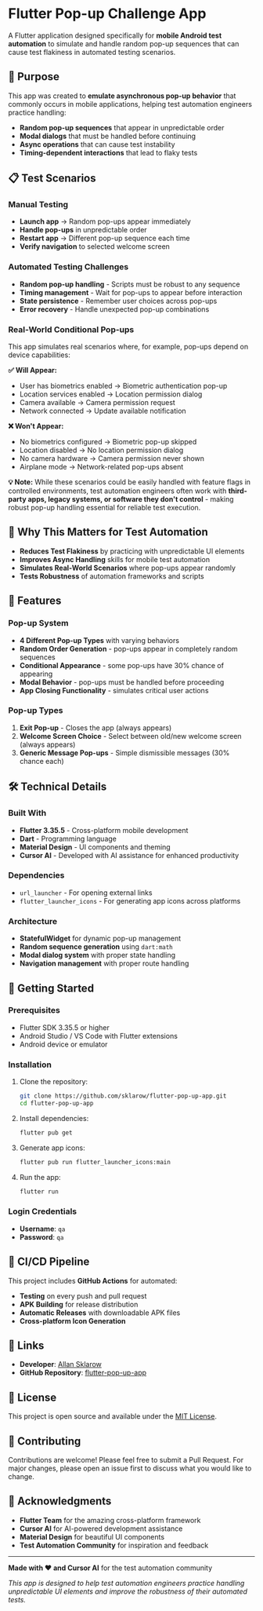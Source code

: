 # Flutter Pop-up Challenge App

A Flutter application designed specifically for **mobile Android test automation** to simulate and handle random pop-up sequences that can cause test flakiness in automated testing scenarios.

## 🎯 Purpose

This app was created to **emulate asynchronous pop-up behavior** that commonly occurs in mobile applications, helping test automation engineers practice handling:

- **Random pop-up sequences** that appear in unpredictable order
- **Modal dialogs** that must be handled before continuing
- **Async operations** that can cause test instability
- **Timing-dependent interactions** that lead to flaky tests


## 📋 Test Scenarios

### Manual Testing
- **Launch app** → Random pop-ups appear immediately
- **Handle pop-ups** in unpredictable order
- **Restart app** → Different pop-up sequence each time
- **Verify navigation** to selected welcome screen

### Automated Testing Challenges
- **Random pop-up handling** - Scripts must be robust to any sequence
- **Timing management** - Wait for pop-ups to appear before interaction
- **State persistence** - Remember user choices across pop-ups
- **Error recovery** - Handle unexpected pop-up combinations

### Real-World Conditional Pop-ups
This app simulates real scenarios where, for example, pop-ups depend on device capabilities:

**✅ Will Appear:**
- User has biometrics enabled → Biometric authentication pop-up
- Location services enabled → Location permission dialog
- Camera available → Camera permission request
- Network connected → Update available notification

**❌ Won't Appear:**
- No biometrics configured → Biometric pop-up skipped
- Location disabled → No location permission dialog
- No camera hardware → Camera permission never shown
- Airplane mode → Network-related pop-ups absent

**💡 Note:** While these scenarios could be easily handled with feature flags in controlled environments, test automation engineers often work with **third-party apps, legacy systems, or software they don't control** - making robust pop-up handling essential for reliable test execution.

## 🧪 Why This Matters for Test Automation

- **Reduces Test Flakiness** by practicing with unpredictable UI elements
- **Improves Async Handling** skills for mobile test automation
- **Simulates Real-World Scenarios** where pop-ups appear randomly
- **Tests Robustness** of automation frameworks and scripts

## 🚀 Features

### Pop-up System
- **4 Different Pop-up Types** with varying behaviors
- **Random Order Generation** - pop-ups appear in completely random sequences
- **Conditional Appearance** - some pop-ups have 30% chance of appearing
- **Modal Behavior** - pop-ups must be handled before proceeding
- **App Closing Functionality** - simulates critical user actions

### Pop-up Types
1. **Exit Pop-up** - Closes the app (always appears)
2. **Welcome Screen Choice** - Select between old/new welcome screen (always appears)
3. **Generic Message Pop-ups** - Simple dismissible messages (30% chance each)

## 🛠️ Technical Details

### Built With
- **Flutter 3.35.5** - Cross-platform mobile development
- **Dart** - Programming language
- **Material Design** - UI components and theming
- **Cursor AI** - Developed with AI assistance for enhanced productivity

### Dependencies
- `url_launcher` - For opening external links
- `flutter_launcher_icons` - For generating app icons across platforms

### Architecture
- **StatefulWidget** for dynamic pop-up management
- **Random sequence generation** using `dart:math`
- **Modal dialog system** with proper state handling
- **Navigation management** with proper route handling

## 🚀 Getting Started

### Prerequisites
- Flutter SDK 3.35.5 or higher
- Android Studio / VS Code with Flutter extensions
- Android device or emulator

### Installation
1. Clone the repository:
   ```bash
   git clone https://github.com/sklarow/flutter-pop-up-app.git
   cd flutter-pop-up-app
   ```

2. Install dependencies:
   ```bash
   flutter pub get
   ```

3. Generate app icons:
   ```bash
   flutter pub run flutter_launcher_icons:main
   ```

4. Run the app:
   ```bash
   flutter run
   ```

### Login Credentials
- **Username**: `qa`
- **Password**: `qa`

## 🤖 CI/CD Pipeline

This project includes **GitHub Actions** for automated:
- **Testing** on every push and pull request
- **APK Building** for release distribution
- **Automatic Releases** with downloadable APK files
- **Cross-platform Icon Generation**

## 🔗 Links

- **Developer**: [Allan Sklarow](https://www.linkedin.com/in/sklarow/)
- **GitHub Repository**: [flutter-pop-up-app](https://github.com/sklarow/flutter-pop-up-app/)

## 📄 License

This project is open source and available under the [MIT License](LICENSE).

## 🤝 Contributing

Contributions are welcome! Please feel free to submit a Pull Request. For major changes, please open an issue first to discuss what you would like to change.

## 🙏 Acknowledgments

- **Flutter Team** for the amazing cross-platform framework
- **Cursor AI** for AI-powered development assistance
- **Material Design** for beautiful UI components
- **Test Automation Community** for inspiration and feedback

---

**Made with ❤️ and Cursor AI** for the test automation community

*This app is designed to help test automation engineers practice handling unpredictable UI elements and improve the robustness of their automated tests.*